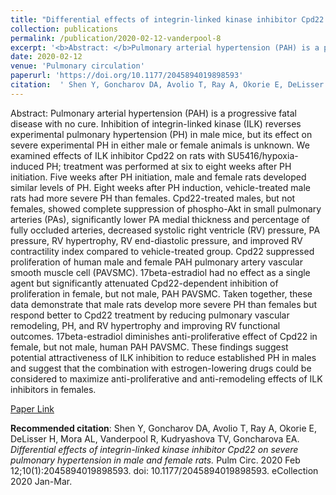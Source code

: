 ```yaml
--- 
title: "Differential effects of integrin-linked kinase inhibitor Cpd22 on severe pulmonary hypertension in male and female rats." 
collection: publications 
permalink: /publication/2020-02-12-vanderpool-8 
excerpt: '<b>Abstract: </b>Pulmonary arterial hypertension (PAH) is a progressive fatal disease with no cure. Inhibition of integrin-linked kinase (ILK) reverses experimental pulmonary hypertension (PH) in male mice, but its effect on severe experimental PH in either male or female animals is unknown. We examined effects of ILK [...]' 
date: 2020-02-12 
venue: 'Pulmonary circulation' 
paperurl: 'https://doi.org/10.1177/2045894019898593' 
citation:  ' Shen Y, Goncharov DA, Avolio T, Ray A, Okorie E, DeLisser H, Mora AL, Vanderpool R, Kudryashova TV, Goncharova EA. <i>Differential effects of integrin-linked kinase inhibitor Cpd22 on severe pulmonary hypertension in male and female rats.</i> Pulm Circ. 2020 Feb 12;10(1):2045894019898593. doi: 10.1177/2045894019898593. eCollection 2020 Jan-Mar.' 
--- 
```

Abstract:  Pulmonary arterial hypertension (PAH) is a progressive fatal disease with no cure. Inhibition of integrin-linked kinase (ILK) reverses experimental pulmonary hypertension (PH) in male mice, but its effect on severe experimental PH in either male or female animals is unknown. We examined effects of ILK inhibitor Cpd22 on rats with SU5416/hypoxia-induced PH; treatment was performed at six to eight weeks after PH initiation. Five weeks after PH initiation, male and female rats developed similar levels of PH. Eight weeks after PH induction, vehicle-treated male rats had more severe PH than females. Cpd22-treated males, but not females, showed complete suppression of phospho-Akt in small pulmonary arteries (PAs), significantly lower PA medial thickness and percentage of fully occluded arteries, decreased systolic right ventricle (RV) pressure, PA pressure, RV hypertrophy, RV end-diastolic pressure, and improved RV contractility index compared to vehicle-treated group. Cpd22 suppressed proliferation of human male and female PAH pulmonary artery vascular smooth muscle cell (PAVSMC). 17beta-estradiol had no effect as a single agent but significantly attenuated Cpd22-dependent inhibition of proliferation in female, but not male, PAH PAVSMC. Taken together, these data demonstrate that male rats develop more severe PH than females but respond better to Cpd22 treatment by reducing pulmonary vascular remodeling, PH, and RV hypertrophy and improving RV functional outcomes. 17beta-estradiol diminishes anti-proliferative effect of Cpd22 in female, but not male, human PAH PAVSMC. These findings suggest potential attractiveness of ILK inhibition to reduce established PH in males and suggest that the combination with estrogen-lowering drugs could be considered to maximize anti-proliferative and anti-remodeling effects of ILK inhibitors in females.  
 
[Paper Link](https://doi.org/10.1177/2045894019898593) 
 
<b>Recommended citation</b>:  Shen Y, Goncharov DA, Avolio T, Ray A, Okorie E, DeLisser H, Mora AL, Vanderpool R, Kudryashova TV, Goncharova EA. <i>Differential effects of integrin-linked kinase inhibitor Cpd22 on severe pulmonary hypertension in male and female rats.</i> Pulm Circ. 2020 Feb 12;10(1):2045894019898593. doi: 10.1177/2045894019898593. eCollection 2020 Jan-Mar. 
